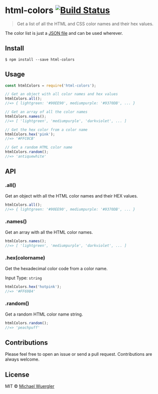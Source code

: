 # html-colors [![Build Status](https://travis-ci.org/radiovisual/html-colors.svg?branch=master)](https://travis-ci.org/radiovisual/html-colors)

> Get a list of all the HTML and CSS color names and their hex values.

The color list is just a [JSON file](html-colors.json) and can be used wherever.

## Install

```
$ npm install --save html-colors
```

## Usage

```js
const htmlColors = require('html-colors');

// Get an object with all color names and hex values
htmlColors.all();
//=> { lightgreen: '#90EE90', mediumpurple: '#9370DB', ... }

// Get an array of all the color names
htmlColors.names();
//=> [ 'lightgreen', 'mediumpurple', 'darkviolet', ... ]

// Get the hex color from a color name
htmlColors.hex('pink');
//=> '#FFC0CB'

// Get a random HTML color name
htmlColors.random();
//=> 'antiquewhite'
```


## API

### .all()

Get an object with all the HTML color names and their HEX values.

```js
htmlColors.all();
//=> { lightgreen: '#90EE90', mediumpurple: '#9370DB', ... }
```

### .names()

Get an array with all the HTML color names.

```js
htmlColors.names();
//=> [ 'lightgreen', 'mediumpurple', 'darkviolet', ... ]
```

### .hex(colorname)

Get the hexadecimal color code from a color name.

Input Type: `string`<br/>

```js
htmlColors.hex('hotpink');
//=> '#FF69B4'
```

### .random()

Get a random HTML color name string.

```js
htmlColors.random();
//=> 'peachpuff'
```
## Contributions

Please feel free to open an issue or send a pull request. Contributions are always
welcome.

## License

MIT © [Michael Wuergler](http://numetriclabs.com)
